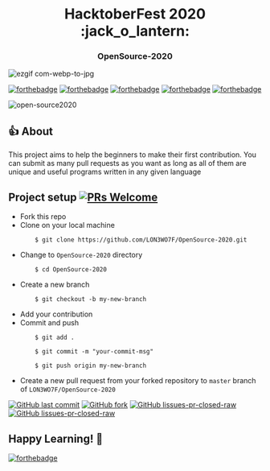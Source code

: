 <h1 align="center">HacktoberFest 2020 :jack_o_lantern:</h1>
<h3 align="center">OpenSource-2020 </h3> 



![ezgif com-webp-to-jpg](https://user-images.githubusercontent.com/40224985/97261595-23f4fc00-1845-11eb-9a10-965d2c82e91f.jpg)



[![forthebadge](https://forthebadge.com/images/badges/built-by-developers.svg)](https://forthebadge.com) [![forthebadge](https://forthebadge.com/images/badges/uses-brains.svg)](https://forthebadge.com) [![forthebadge](https://forthebadge.com/images/badges/open-source.svg)](https://forthebadge.com) [![forthebadge](https://forthebadge.com/images/badges/fixed-bugs.svg)](https://forthebadge.com) [![forthebadge](https://forthebadge.com/images/badges/pretty-risque.svg)](https://forthebadge.com) 

![open-source2020](https://img.shields.io/badge/Welcome-OpenSource2020-blueviolet) 
## :thumbsup: About 

This project aims to help the beginners to make their first contribution. You can submit as many pull requests as you want as long as all of them are unique and 
useful programs written in any given language 


## Project setup [![PRs Welcome](https://img.shields.io/badge/PRs-welcome-brightgreen.svg?style=flat-square)](http://makeapullrequest.com) 


* Fork this repo
* Clone on your local machine
    ```
        $ git clone https://github.com/LON3WO7F/OpenSource-2020.git
    ```
* Change to `OpenSource-2020` directory
    ```
        $ cd OpenSource-2020
    ```
* Create a new branch
    ```
        $ git checkout -b my-new-branch
    ```
* Add your contribution
* Commit and push
    ```
        $ git add .
    ```
    ```
        $ git commit -m "your-commit-msg"
    ```
    ```
        $ git push origin my-new-branch
    ```
* Create a new pull request from your forked repository to `master` branch of `LON3WO7F/OpenSource-2020`


[![GitHub last commit](https://img.shields.io/github/last-commit/LON3WO7F/OpenSource-2020)]() [![GitHub fork](https://img.shields.io/github/forks/LON3WO7F/OpenSource-2020?style=social)]()   [![GitHub lissues-pr-closed-raw](https://img.shields.io/github/issues-pr-closed-raw/LON3WO7F/OpenSource-2020)]()  [![GitHub lissues-pr-closed-raw](https://img.shields.io/github/languages/count/LON3WO7F/OpenSource-2020)]()




## Happy Learning! :tada:
 [![forthebadge](https://forthebadge.com/images/badges/powered-by-coffee.svg)](https://forthebadge.com) 
